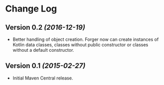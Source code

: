Change Log
==========

Version 0.2 *(2016-12-19)*
----------------------------

 * Better handling of object creation. Forger now can create instances of Kotlin data classes, classes without public constructor or classes without a default constructor.

Version 0.1 *(2015-02-27)*
----------------------------

 * Initial Maven Central release.
